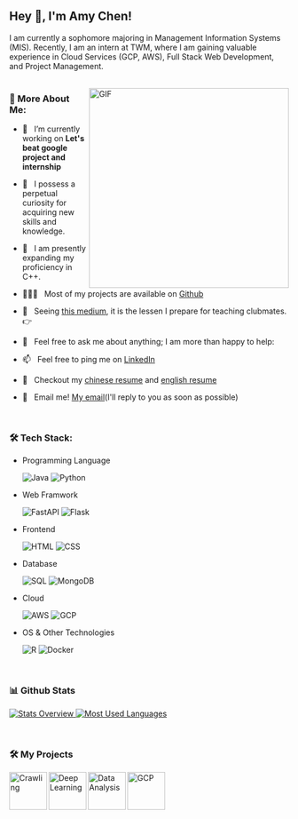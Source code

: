 ## Hey 👋, I'm Amy Chen!

I am currently a sophomore majoring in Management Information Systems (MIS). Recently, I am an intern at TWM, where I am gaining valuable experience in Cloud Services (GCP, AWS), Full Stack Web Development, and Project Management.
<br/>
<br/>

<img align="right" alt="GIF" src="https://raw.githubusercontent.com/rahul-jha98/rahul-jha98/main/techstack.gif" width="360px"/>
  
### 🧐 More About Me:

- 🔭 &nbsp; I’m currently working on **Let's beat google project and internship**
- 🤝 &nbsp; I possess a perpetual curiosity for acquiring new skills and knowledge.
- 🌱 &nbsp;  I am presently expanding my proficiency in C++.
- 👨🏻‍💻 &nbsp; Most of my projects are available on [Github](https://github.com/joting0518)
- 🎨 &nbsp; Seeing [this medium](https://hackmd.io/-UwaFbpRTy2cyWDsx9Srmg), it is the lessen I prepare for teaching clubmates. 👉
- 💬 &nbsp; Feel free to ask me about anything; I am more than happy to help: 
- 📫 &nbsp; Feel free to ping me on [LinkedIn](https://www.linkedin.com/in/jo-ting-chen-8a1808267/)

- 📝 &nbsp; Checkout my [chinese resume](https://drive.google.com/file/d/1zyWLbvnYp26A7TrnWeZd5HjnshgUFyr2/view?usp=sharing) and [english resume](https://drive.google.com/file/d/1qWM-AuQqCytcKN49rWLFeFh8H8RuW8bU/view?usp=sharing)
- 📧 &nbsp; Email me! [My email](111306011@g.nccu.edu.tw)(I'll reply to you as soon as possible)
<br>

### 🛠️ Tech Stack:
-  Programming Language
  
    ![Java](https://img.shields.io/badge/-Java-05122A?style=flat&logo=java)&nbsp;![Python](https://img.shields.io/badge/-Python-05122A?style=flat&logo=python)&nbsp;

-  Web Framwork

   ![FastAPI](https://img.shields.io/badge/-FastAPI-05122A?style=flat&logo=fastapi) ![Flask](https://img.shields.io/badge/-Flask-05122A?style=flat&logo=Flask) 

 *  Frontend
 
    ![HTML](https://img.shields.io/badge/-HTML-000?&logo=html5)&nbsp;![CSS](https://img.shields.io/badge/-CSS-000?&logo=css3)&nbsp;

-  Database

   ![SQL](https://img.shields.io/badge/-SQL-000?&logo=MySQL) ![MongoDB](https://img.shields.io/badge/-MongoDB-000?&logo=MongoDB)

- Cloud

  ![AWS](https://img.shields.io/badge/-AWS-000?&logo=Amazon-AWS&logoColor=F90) ![GCP](https://img.shields.io/badge/-GCP-000?&logo=Google) 

- OS & Other Technologies

  ![R](https://img.shields.io/badge/-R-000?&logo=R&logoColor=75AADB) ![Docker](https://img.shields.io/badge/-Docker-000?&logo=Docker&logoColor=2496ED)
<br>


### 📊 Github Stats
<a href='https://github.com/rahul-jha98/github-stats-transparent'>
  
![Stats Overview]()
![Most Used Languages]()

</a>

<br>

### 🛠️ My Projects

<a href="https://github.com/joting0518/project_national_holidays" target="_blank"> <img alt="Crawling" src="https://img.shields.io/badge/Crawling-05122A?style=for-the-badge" height="68" align="left"> </a>

<a href="https://github.com/joting0518/Dell_stock" target="_blank"> <img alt="Deep Learning" src="https://img.shields.io/badge/Deep%20Learning-05122A?style=for-the-badge"  height="68" align="left"> </a>

<a href="https://github.com/joting0518/Business-Analytics-with-SAS-R" target="_blank"> <img alt="Data Analysis" src="https://img.shields.io/badge/Data%20Analysis-05122A?style=for-the-badge" height="68" align="left"> </a>

<a href="https://github.com/joting0518/GCP_practice" target="_blank"> <img alt="GCP" src="https://img.shields.io/badge/GCP-05122A?style=for-the-badge" height="68" align="left"> </a>


